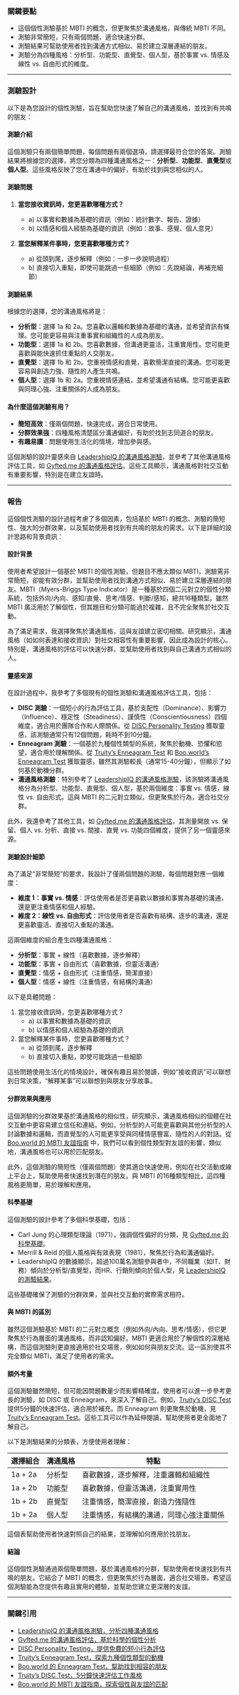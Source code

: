 ### 關鍵要點
- 這個個性測驗基於 MBTI 的概念，但更聚焦於溝通風格，與傳統 MBTI 不同。
- 測驗非常簡短，只有兩個問題，適合快速分群。
- 測驗結果可幫助使用者找到溝通方式相似、易於建立深層連結的朋友。
- 測驗分為四種風格：分析型、功能型、直覺型、個人型，基於事實 vs. 情感及線性 vs. 自由形式的維度。

---

### 測驗設計
以下是為您設計的個性測驗，旨在幫助您快速了解自己的溝通風格，並找到有共鳴的朋友：

#### 測驗介紹
這個測驗只有兩個簡單問題，每個問題有兩個選項，請選擇最符合您的答案。測驗結果將根據您的選擇，將您分類為四種溝通風格之一：**分析型**、**功能型**、**直覺型**或**個人型**。這些風格反映了您在溝通中的偏好，有助於找到與您相似的人。

#### 測驗問題
1. **當您接收資訊時，您更喜歡哪種方式？**  
   - a) 以事實和數據為基礎的資訊（例如：統計數字、報告、證據）  
   - b) 以情感和個人經驗為基礎的資訊（例如：故事、感覺、個人意見）  

2. **當您解釋某件事時，您更喜歡哪種方式？**  
   - a) 從頭到尾，逐步解釋（例如：一步一步說明過程）  
   - b) 直接切入重點，即使可能跳過一些細節（例如：先說結論，再補充細節）  

#### 測驗結果
根據您的選擇，您的溝通風格將是：  
- **分析型**：選擇 1a 和 2a。您喜歡以邏輯和數據為基礎的溝通，並希望資訊有條理。您可能更容易與注重事實和組織性的人成為朋友。  
- **功能型**：選擇 1a 和 2b。您喜歡數據，但溝通更靈活，注重實用性。您可能更喜歡與能快速抓住重點的人交朋友。  
- **直覺型**：選擇 1b 和 2b。您重視情感和直覺，喜歡簡潔直接的溝通。您可能更容易與創造力強、隨性的人產生共鳴。  
- **個人型**：選擇 1b 和 2a。您重視情感連結，並希望溝通有結構。您可能更喜歡與同理心強、注重關係的人成為朋友。

#### 為什麼這個測驗有用？
- **簡短高效**：僅兩個問題，快速完成，適合日常使用。  
- **分群效果強**：四種風格清楚區分溝通偏好，有助於找到志同道合的朋友。  
- **有趣易讀**：問題使用生活化的情境，增加參與感。

這個測驗的設計靈感來自 [LeadershipIQ 的溝通風格測驗](https://www.leadershipiq.com/blogs/leadershipiq/39841409-quiz-whats-your-communication-style)，並參考了其他溝通風格評估工具，如 [Gyfted.me 的溝通風格評估](https://www.gyfted.me/quiz-landing/communication-styles)。這些工具顯示，溝通風格對社交互動有重要影響，特別是在建立友誼時。

---

### 報告
這個個性測驗的設計過程考慮了多個因素，包括基於 MBTI 的概念、測驗的簡短性、強大的分群效果，以及幫助使用者找到有共鳴的朋友的需求。以下是詳細的設計思路和背景資訊：

#### 設計背景
使用者希望設計一個基於 MBTI 的個性測驗，但題目不應太類似 MBTI，測驗需非常簡短，卻能有效分群，並幫助使用者找到溝通方式相似、易於建立深層連結的朋友。MBTI（Myers-Briggs Type Indicator）是一種基於四個二元對立的個性分類系統，包括外向/內向、感知/直覺、思考/情感、判斷/感知，總共16種類型。雖然 MBTI 廣泛用於了解個性，但其題目和分類可能過於複雜，且不完全聚焦於社交互動。

為了滿足需求，我選擇聚焦於溝通風格，這與友誼建立密切相關。研究顯示，溝通風格（如如何表達和接收資訊）對社交相容性有重要影響，因此成為設計的核心。特別是，溝通風格的評估可以快速分群，並幫助使用者找到與自己溝通方式相似的人。

#### 靈感來源
在設計過程中，我參考了多個現有的個性測驗和溝通風格評估工具，包括：
- **DISC 測驗**：一個短小的行為評估工具，基於支配性（Dominance）、影響力（Influence）、穩定性（Steadiness）、謹慎性（Conscientiousness）四個維度，適合用於團隊合作和人際關係。從 [DISC Personality Testing](https://discpersonalitytesting.com/free-disc-test/) 獲取靈感，該測驗通常只有12個問題，耗時不到10分鐘。
- **Enneagram 測驗**：一個基於九種個性類型的系統，聚焦於動機、恐懼和慾望，適合用於理解關係。從 [Truity’s Enneagram Test](https://www.truity.com/test/enneagram-personality-test) 和 [Boo.world’s Enneagram Test](https://boo.world/enneagram-personality-test) 獲取靈感，雖然其測驗較長（通常15-40分鐘），但顯示了如何基於動機分群。
- **溝通風格測驗**：特別參考了 [LeadershipIQ 的溝通風格測驗](https://www.leadershipiq.com/blogs/leadershipiq/39841409-quiz-whats-your-communication-style)，該測驗將溝通風格分為分析型、功能型、直覺型、個人型，基於兩個維度：事實 vs. 情感，線性 vs. 自由形式。這與 MBTI 的二元對立類似，但更聚焦於行為，適合社交分群。

此外，我還參考了其他工具，如 [Gyfted.me 的溝通風格評估](https://www.gyfted.me/quiz-landing/communication-styles)，其測量開放 vs. 保留、個人 vs. 分析、直接 vs. 間接、直覺 vs. 功能四個維度，提供了另一個靈感來源。

#### 測驗設計細節
為了滿足“非常簡短”的要求，我設計了僅兩個問題的測驗，每個問題對應一個維度：
- **維度 1：事實 vs. 情感**：評估使用者是否更喜歡以數據和事實為基礎的溝通，還是更注重情感和個人經驗。
- **維度 2：線性 vs. 自由形式**：評估使用者是否喜歡有結構、逐步的溝通，還是更喜歡靈活、直接切入重點的溝通。

這兩個維度的組合產生四種溝通風格：
- **分析型**：事實 + 線性（喜歡數據，逐步解釋）
- **功能型**：事實 + 自由形式（喜歡數據，但靈活溝通）
- **直覺型**：情感 + 自由形式（注重情感，簡潔直接）
- **個人型**：情感 + 線性（注重情感，有結構的溝通）

以下是具體問題：
1. 當您接收資訊時，您更喜歡哪種方式？  
   - a) 以事實和數據為基礎的資訊  
   - b) 以情感和個人經驗為基礎的資訊  
2. 當您解釋某件事時，您更喜歡哪種方式？  
   - a) 從頭到尾，逐步解釋  
   - b) 直接切入重點，即使可能跳過一些細節  

這些問題使用生活化的情境設計，確保有趣且易於閱讀，例如“接收資訊”可以聯想到日常決策，“解釋某事”可以聯想到與朋友分享故事。

#### 分群效果與應用
這個測驗的分群效果基於溝通風格的相似性，研究顯示，溝通風格相似的個體在社交互動中更容易建立信任和連結。例如，分析型的人可能更喜歡與其他分析型的人討論數據和邏輯，而直覺型的人可能更享受與同樣情感豐富、隨性的人的對話。從 [Boo.world 的 MBTI 友誼指南](https://boo.world/resources/mbti-types-best-friend) 中，我們可以看到個性類型對友誼的影響，類似地，溝通風格也可以用於匹配朋友。

此外，這個測驗的簡短性（僅兩個問題）使其適合快速使用，例如在社交活動或線上平台上，幫助使用者快速找到潛在的朋友。與 MBTI 的16種類型相比，這四種風格更簡單，易於理解和應用。

#### 科學基礎
這個測驗的設計參考了多個科學基礎，包括：
- Carl Jung 的心理類型理論（1971），強調個性偏好的分類，見 [Gyfted.me 的科學基礎](https://www.gyfted.me/quiz-landing/communication-styles)。
- Merrill & Reid 的個人風格與有效表現（1981），聚焦於行為和溝通偏好。
- LeadershipIQ 的數據顯示，超過100萬名測驗參與者中，不同職業（如IT、財務）傾向於分析型/直覺型，而HR、行銷則傾向於個人型，見 [LeadershipIQ 的測驗結果](https://www.leadershipiq.com/blogs/leadershipiq/39841409-quiz-whats-your-communication-style)。

這些基礎確保了測驗的分群效果，並與社交互動的實際需求相符。

#### 與 MBTI 的區別
雖然這個測驗基於 MBTI 的二元對立概念（例如外向/內向、思考/情感），但它更聚焦於行為層面的溝通風格，而非認知偏好。MBTI 更適合用於了解個性的深層結構，而這個測驗則更直接適用於社交場景，例如如何與朋友交流。這一區別使其不完全類似 MBTI，滿足了使用者的需求。

#### 額外考量
這個測驗雖然簡短，但可能因問題數量少而影響精確度。使用者可以進一步參考更長的測驗，如 DISC 或 Enneagram，來深入了解自己。例如，[Truity’s DISC Test](https://www.truity.com/test/disc-personality-test) 提供5分鐘的快速評估，適合用於補充。而 Enneagram 則更聚焦於動機，見 [Truity’s Enneagram Test](https://www.truity.com/test/enneagram-personality-test)。這些工具可以作為延伸閱讀，幫助使用者更全面地了解自己。

以下是測驗結果的分類表，方便使用者理解：

| **選擇組合**       | **溝通風格** | **特點**                                      |
|--------------------|--------------|-----------------------------------------------|
| 1a + 2a            | 分析型       | 喜歡數據，逐步解釋，注重邏輯和組織性           |
| 1a + 2b            | 功能型       | 喜歡數據，但靈活溝通，注重實用性               |
| 1b + 2b            | 直覺型       | 注重情感，簡潔直接，創造力強隨性               |
| 1b + 2a            | 個人型       | 注重情感，有結構的溝通，同理心強注重關係       |

這個表幫助使用者快速對照自己的結果，並理解如何應用於找朋友。

#### 結論
這個個性測驗通過兩個簡單問題，基於溝通風格的分群，幫助使用者快速找到有共鳴的朋友。它結合了 MBTI 的概念，但更聚焦於行為層面，適合社交場景。希望這個測驗能為您提供有趣且實用的體驗，並幫助您建立更深層的友誼。

---

### 關鍵引用
- [LeadershipIQ 的溝通風格測驗，分析四種溝通風格](https://www.leadershipiq.com/blogs/leadershipiq/39841409-quiz-whats-your-communication-style)
- [Gyfted.me 的溝通風格評估，基於科學的個性分析](https://www.gyfted.me/quiz-landing/communication-styles)
- [DISC Personality Testing，提供免費的短小行為評估](https://discpersonalitytesting.com/free-disc-test/)
- [Truity’s Enneagram Test，探索九種個性類型的動機](https://www.truity.com/test/enneagram-personality-test)
- [Boo.world 的 Enneagram Test，幫助找到相容的朋友](https://boo.world/enneagram-personality-test)
- [Truity’s DISC Test，5分鐘快速評估工作風格](https://www.truity.com/test/disc-personality-test)
- [Boo.world 的 MBTI 友誼指南，探索個性與友誼的匹配](https://boo.world/resources/mbti-types-best-friend)